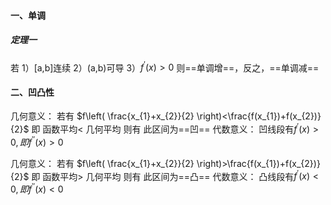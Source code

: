 #### 一、单调
##### 定理一
若
1）[a,b]连续
2）(a,b)可导
3）$f^{'}(x)>0$
则==单调增==，反之，==单调减==

#### 二、凹凸性
几何意义：
若有
$f\left( \frac{x_{1}+x_{2}}{2} \right)<\frac{f(x_{1})+f(x_{2})}{2}$
即
函数平均< 几何平均
则有
此区间为==凹==
代数意义：
凹线段有$f^{'}(x)>0,即f^{''}(x)>0$


几何意义：
若有
$f\left( \frac{x_{1}+x_{2}}{2} \right)>\frac{f(x_{1})+f(x_{2})}{2}$
即
函数平均> 几何平均
则有
此区间为==凸==
代数意义：
凸线段有$f^{'}(x)<0,即f^{''}(x)<0$
